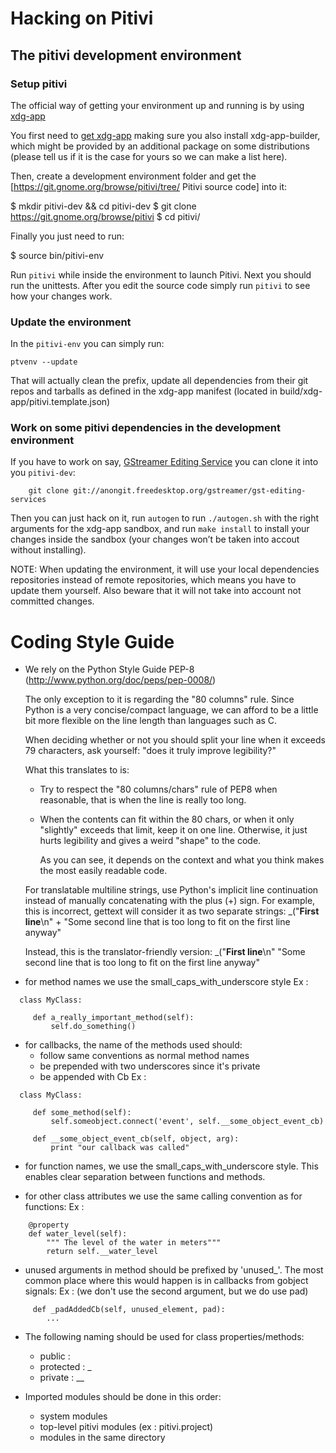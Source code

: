 # Hacking on Pitivi

## The pitivi development environment

### Setup pitivi

The official way of getting your environment up and running is by using
[xdg-app](https://en.wikipedia.org/wiki/Xdg-app)

You first need to [get xdg-app](https://wiki.gnome.org/Projects/SandboxedApps/Packages)
making sure you also install xdg-app-builder, which might be provided by an
additional package on some distributions (please tell us if it is the case
        for yours so we can make a list here).

Then, create a development environment folder and get the [https://git.gnome.org/browse/pitivi/tree/ Pitivi source code] into it:

$ mkdir pitivi-dev && cd pitivi-dev
$ git clone https://git.gnome.org/browse/pitivi
$ cd pitivi/

Finally you just need to run:

$ source bin/pitivi-env

Run `pitivi` while inside the environment to launch Pitivi. Next you should run the unittests.
After you edit the source code simply run `pitivi` to see how your changes work.

### Update the environment

In the `pitivi-env` you can simply run:

```
ptvenv --update
```

That will actually clean the prefix, update all dependencies from their
git repos and tarballs as defined in the xdg-app manifest (located
in build/xdg-app/pitivi.template.json)

### Work on some pitivi dependencies in the development environment

If you have to work on say, [GStreamer Editing Service](https://gstreamer.freedesktop.org/modules/gst-editing-services.html)
you can clone it into you `pitivi-dev`:

```
    git clone git://anongit.freedesktop.org/gstreamer/gst-editing-services
```

Then you can just hack on it, run `autogen` to run `./autogen.sh` with the right arguments for the xdg-app sandbox,
and run `make install` to install your changes inside the sandbox (your changes won’t be taken into accout
without installing).

NOTE: When updating the environment, it will use your
local dependencies repositories instead of remote
repositories, which means you have to update them yourself.
Also beware that it will not take into account not committed
changes.

# Coding Style Guide

- We rely on the Python Style Guide PEP-8
	(http://www.python.org/doc/peps/pep-0008/)

  The only exception to it is regarding the "80 columns" rule.
  Since Python is a very concise/compact language, we can afford to be
  a little bit more flexible on the line length than languages such as C.

  When deciding whether or not you should split your line when it exceeds
  79 characters, ask yourself: "does it truly improve legibility?"

  What this translates to is:
    - Try to respect the "80 columns/chars" rule of PEP8 when reasonable,
      that is when the line is really too long.

    - When the contents can fit within the 80 chars,
      or when it only "slightly" exceeds that limit, keep it on one line.
      Otherwise, it just hurts legibility and gives a weird "shape" to the code.

      As you can see, it depends on the context
      and what you think makes the most easily readable code.


  For translatable multiline strings, use Python's implicit line continuation
  instead of manually concatenating with the plus (+) sign. For example, this
  is incorrect, gettext will consider it as two separate strings:
        _("<b>First line</b>\n" +
          "Some second line that is too long to fit on the first line anyway"

  Instead, this is the translator-friendly version:
        _("<b>First line</b>\n"
          "Some second line that is too long to fit on the first line anyway"

- for method names we use the small_caps_with_underscore style
  Ex :

``` lang=python
  class MyClass:

     def a_really_important_method(self):
         self.do_something()
```

- for callbacks, the name of the methods used should:
  - follow same conventions as normal method names
  - be prepended with two underscores since it's private
  - be appended with Cb
  Ex :

``` lang=python
  class MyClass:

     def some_method(self):
         self.someobject.connect('event', self.__some_object_event_cb)

     def __some_object_event_cb(self, object, arg):
         print "our callback was called"
```

- for function names, we use the small_caps_with_underscore style.
  This enables clear separation between functions and methods.

- for other class attributes we use the same calling convention as
  for functions:
  Ex :

``` lang=python
    @property
    def water_level(self):
        """ The level of the water in meters"""
        return self.__water_level
```

- unused arguments in method should be prefixed by 'unused_'.
  The most common place where this would happen is in callbacks from gobject
  signals:
  Ex : (we don't use the second argument, but we do use pad)

``` lang=python
     def _padAddedCb(self, unused_element, pad):
        ...
```

- The following naming should be used for class properties/methods:
  * public : <name>
  * protected : _<name>
  * private : __<name>

- Imported modules should be done in this order:
  * system modules
  * top-level pitivi modules (ex : pitivi.project)
  * modules in the same directory
